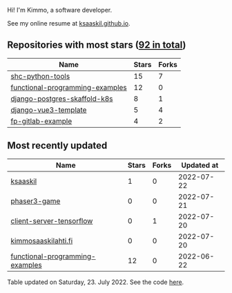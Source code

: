 Hi! I'm Kimmo, a software developer.

See my online resume at [ksaaskil.github.io](https://ksaaskil.github.io).

<!-- repositories starts -->

## Repositories with most stars ([92 in total](https://github.com/ksaaskil?tab=repositories))
| Name        | Stars           | Forks  |
| ------------- |-------------| -----|
|[shc-python-tools](https://github.com/ksaaskil/shc-python-tools)|15|7
|[functional-programming-examples](https://github.com/ksaaskil/functional-programming-examples)|12|0
|[django-postgres-skaffold-k8s](https://github.com/ksaaskil/django-postgres-skaffold-k8s)|8|1
|[django-vue3-template](https://github.com/ksaaskil/django-vue3-template)|5|4
|[fp-gitlab-example](https://github.com/ksaaskil/fp-gitlab-example)|4|2

<!-- repositories ends -->
<!-- recent_repositories starts -->

## Most recently updated
| Name        | Stars           | Forks  | Updated at
| ------------- |-------------| -----|-----|
|[ksaaskil](https://github.com/ksaaskil/ksaaskil)|1|0|2022-07-22
|[phaser3-game](https://github.com/ksaaskil/phaser3-game)|0|0|2022-07-21
|[client-server-tensorflow](https://github.com/ksaaskil/client-server-tensorflow)|0|1|2022-07-20
|[kimmosaaskilahti.fi](https://github.com/ksaaskil/kimmosaaskilahti.fi)|0|0|2022-07-20
|[functional-programming-examples](https://github.com/ksaaskil/functional-programming-examples)|12|0|2022-06-22

<!-- recent_repositories ends -->
<!-- updated_at starts -->
Table updated on Saturday, 23. July 2022. See the code [here](https://github.com/ksaaskil/ksaaskil).
<!-- updated_at ends -->
